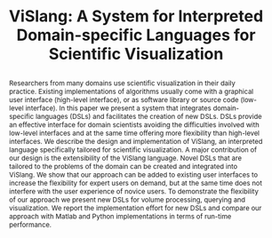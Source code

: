 ---
# this file is written in YAML http://docs.ansible.com/ansible/latest/YAMLSyntax.html
# all lines with a leading sharp are comments and will not be compiled
# longer blocks of text should start with a a leading > to escape all special characters
  
# URL handle for generated webpage
slug:       vislang

#specifies layout to be used for page generation (do not modify)
layout:     publication

#publication title
title:      >
   ViSlang: A System for Interpreted Domain-specific Languages for Scientific Visualization

#include in selected publications on front page (optional, delete line if not applicable)
display: selected

#list all publication authors in correct order
authors:
 - Peter Rautek
 - Stefan Bruckner
 - M. Eduard Gröller
 - Markus Hadwiger 
 
#insert publication venue (displayed on publication page)
venue:      >
   IEEE Transactions on Visualization and Computer Graphics, Vol.20, No.12 (Proceedings IEEE Scientific Visualization 2014), pp. 2388-2396
   
#insert short venue (displayed in box in publication list)
shortvenue: >
   IEEE Scientific Visualization 2014

#specify publication year
year:       2014

#insert abstract of publication
abstract:   >
   Researchers from many domains use scientific visualization in their daily practice. Existing implementations of algorithms usually come with a graphical user interface (high-level interface), or as software library or source code (low-level interface). In this paper we present a system that integrates domain-specific languages (DSLs) and facilitates the creation of new DSLs. DSLs provide an effective interface for domain scientists avoiding the difficulties involved with low-level interfaces and at the same time offering more flexibility than high-level interfaces. We describe the design and implementation of ViSlang, an interpreted language specifically tailored for scientific visualization. A major contribution of our design is the extensibility of the ViSlang language. Novel DSLs that are tailored to the problems of the domain can be created and integrated into ViSlang. We show that our approach can be added to existing user interfaces to increase the flexibility for expert users on demand, but at the same time does not interfere with the user experience of novice users. To demonstrate the flexibility of our approach we present new DSLs for volume processing, querying and visualization. We report the implementation effort for new DSLs and compare our approach with Matlab and Python implementations in terms of run-time performance.

#link to hi-res teaser image of publication (please make sure the image is wide, e.g. aspect ratio between 4:2 and 4:1) 
teaser:     './publications/2014_rautek_vislang.jpg'

#link to smaller thumbnail image of publication (please make sure the aspect ratio is 3:2, suggested size is 150x100px)
thumbnail:  './publications/2014_rautek_thumbnail.png'

#link to publication video (optional): you can either upload the video to our website (insert local link) or host it on youtube or vimeo (in this case insert the youtube/vimeo link)
video:      'https://www.youtube.com/watch?v=DbWazwyMRNw'

#link to publication pdf (optional)
pdf:        './publications/2014_rautek_vislang.pdf'

#insert citation. please format citation by inserting <br> at line breaks, &emsp; will insert a tab character to prettify the citation
citation:   >
  @article{Rautek2014Vislang,<br>
   &emsp;title = {ViSlang: A system for interpreted domain-specific languages for scientific visualization},<br>
   &emsp;author = {Rautek, Peter and Bruckner, Stefan and Gr{\"o}ller, M Eduard and Hadwiger, Markus},<br>
   &emsp;journal = {IEEE transactions on visualization and computer graphics},<br>
   &emsp;volume = {20},<br>
   &emsp;number = {12},<br>
   &emsp;pages = {2388--2396},<br>
   &emsp;year = {2014},<br>
   &emsp;publisher = {IEEE}
  }

#insert links to additional material for the publication (optional)
#links need a title, a URL and a type (this defines the link icon) which can be one of the following values: code, archive, files, slides or text (this is the default icon)
#links: 
# - title: ExampleCode
#   type:  code
#   url:   './publications/supplementary1.zip' 
# - title: ExampleSlides
#   type:  slides
#   url:   './publications/presentation.pptx' 

#don't forget the leading and trailing --- in a YAML file
---